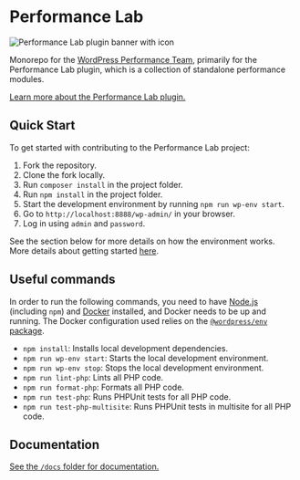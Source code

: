 # Performance Lab
![Performance Lab plugin banner with icon](https://user-images.githubusercontent.com/3531426/159084476-af352db4-192e-4927-a383-7f76bb3641df.png)

Monorepo for the [WordPress Performance Team](https://make.wordpress.org/performance/), primarily for the Performance Lab plugin, which is a collection of standalone performance modules.

[Learn more about the Performance Lab plugin.](https://make.wordpress.org/core/2022/03/07/the-performance-lab-plugin-has-been-released/)

## Quick Start
To get started with contributing to the Performance Lab project:
1. Fork the repository.
2. Clone the fork locally.
3. Run `composer install` in the project folder.
4. Run `npm install` in the project folder.
5. Start the development environment by running `npm run wp-env start`.
6. Go to `http://localhost:8888/wp-admin/` in your browser.
7. Log in using `admin` and `password`.

See the section below for more details on how the environment works. <br>
More details about getting started [here](./docs/Getting-started.md).

## Useful commands

In order to run the following commands, you need to have [Node.js](https://nodejs.org) (including `npm`) and [Docker](https://www.docker.com) installed, and Docker needs to be up and running. The Docker configuration used relies on the [`@wordpress/env` package](https://developer.wordpress.org/block-editor/reference-guides/packages/packages-env/).

* `npm install`: Installs local development dependencies.
* `npm run wp-env start`: Starts the local development environment.
* `npm run wp-env stop`: Stops the local development environment.
* `npm run lint-php`: Lints all PHP code.
* `npm run format-php`: Formats all PHP code.
* `npm run test-php`: Runs PHPUnit tests for all PHP code.
* `npm run test-php-multisite`: Runs PHPUnit tests in multisite for all PHP code.

## Documentation

[See the `/docs` folder for documentation.](https://github.com/WordPress/performance/blob/trunk/docs/README.md)
